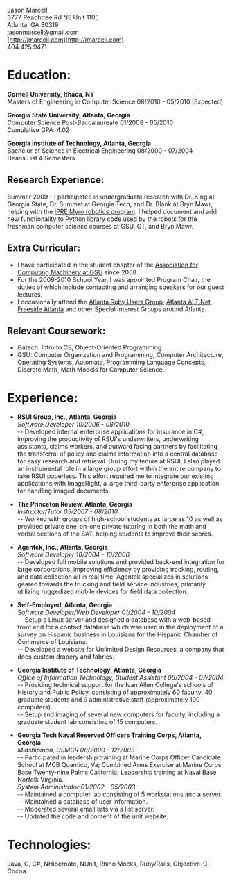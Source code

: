 Jason Marcell  
3777 Peachtree Rd NE Unit 1105  
Atlanta, GA 30319  
jasonmarcell@gmail.com  
[http://jmarcell.com](http://jmarcell.com)  
404.425.9471

Education:
==========
**Cornell University, Ithaca, NY**  
Masters of Engineering in Computer Science 08/2010 - 05/2010 (Expected)

**Georgia State University, Atlanta, Georgia**  
Computer Science Post-Baccalaureate 01/2008 - 05/2010  
Cumulative GPA: 4.02

**Georgia Institute of Technology, Atlanta, Georgia**  
Bachelor of Science in Electrical Engineering 08/2000 - 07/2004  
Deans List 4 Semesters

Research Experience:
--------------------
Summer 2009 - I participated in undergraduate research with Dr. King at Georgia State, Dr. Summet at Georgia Tech, and Dr. Blank at Bryn Mawr, helping with the [IPRE Myro robotics program](http://www.roboteducation.org/). I helped document and add new functionality to Python library code used by the robots for the freshman computer science courses at GSU, GT, and Bryn Mawr.

Extra Curricular:
-----------------
- I have participated in the student chapter of the [Association for Computing Machinery at GSU](http://acm.cs.gsu.edu) since 2008.  
- For the 2009-2010 School Year, I was appointed Program Chair, the duties of which include contacting and arranging speakers for our guest lectures.  
- I occasionally attend the [Atlanta Ruby Users Group](http://atlrug.org/), [Atlanta ALT.Net](http://atlalt.net/screwturn/), [Freeside Atlanta](freesideatlanta.org/) and other Special Interest Groups around Atlanta.

Relevant Coursework:
--------------------
- Gatech: Intro to CS, Object-Oriented Programming
- GSU: Computer Organization and Programming, Computer Architecture, Operating Systems, Automata, Programming Language Concepts, Discrete Math, Math Models for Computer Science.

Experience:
===========
- **RSUI Group, Inc., Atlanta, Georgia**  
*Software Developer 10/2006 - 08/2010*  
-- Developed internal enterprise applications for insurance in C#, improving the productivity of RSUI's underwriters, underwriting assistants, claims workers, and outward facing partners by facilitating the transferral of policy and claims information into a central database for easy research and retrieval. During my tenure at RSUI, I also played an instrumental role in a large group effort within the entire company to take RSUI paperless. This effort required me to integrate our existing applications with ImageRight, a large third-party enterprise application for handling imaged documents.

- **The Princeton Review, Atlanta, Georgia**  
*Instructor/Tutor 05/2007 - 08/2010*  
-- Worked with groups of high-school students as large as 10 as well as provided private one-on-one private tutoring in both the math and verbal sections of the SAT, helping students to improve their scores.

- **Agentek, Inc., Atlanta, Georgia**  
*Software Developer 10/2004 - 10/2006*  
-- Developed full mobile solutions and provided back-end integration for large corporations, improving efficiency by providing tracking, routing, and data collection all in real time. Agentek specializes in solutions geared towards the trucking and field service industries, primarily utilizing ruggedized mobile devices for field data collection.

- **Self-Employed, Atlanta, Georgia**  
*Software Developer/Web Developer 01/2004 - 10/2004*  
-- Setup a Linux server and designed a database with a web-based front end for a contact database which was used in the deployment of a survey on Hispanic business in Louisiana for the Hispanic Chamber of Commerce of Louisiana.  
-- Developed a website for Unlimited Design Resources, a company that does custom drapery and fabrics.

- **Georgia Institute of Technology, Atlanta, Georgia**  
*Office of Information Technology, Student Assistant 06/2004 - 07/2004*  
-- Providing technical support for the Ivan Allen College's schools of History and Public Policy, consisting of approximately 60 faculty, 40 graduate students and 9 administrative staff (approximately 100 computers).  
-- Setup and imaging of several new computers for faculty, including a graduate student lab consisting of 15 computers.

- **Georgia Tech Naval Reserved Officers Training Corps, Atlanta, Georgia**  
*Midshipman, USMCR 08/2000 - 12/2003*  
-- Participated in leadership training at Marine Corps Officer Candidate School at MCB Quantico, Va; Combined Arms Exercise at Marine Corps Base Twenty-nine Palms California; Leadership training at Naval Base Norfolk Virginia.  
*System Administrator 01/2002 - 05/2003*  
-- Maintained a computer lab consisting of 5 workstations and a server.  
-- Maintained a database of user information.  
-- Moderated several email lists via a list server.  
-- Updated the code and content of the unit website.

Technologies:
=============
Java, C, C#, NHibernate, NUnit, Rhino Mocks, Ruby/Rails, Objective-C, Cocoa